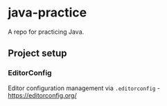 # java-practice

A repo for practicing Java.

## Project setup

### EditorConfig

Editor configuration management via `.editorconfig` - https://editorconfig.org/

